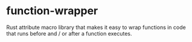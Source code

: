 # function-wrapper
 Rust attribute macro library that makes it easy to wrap functions in code that runs before and / or after a function executes.
